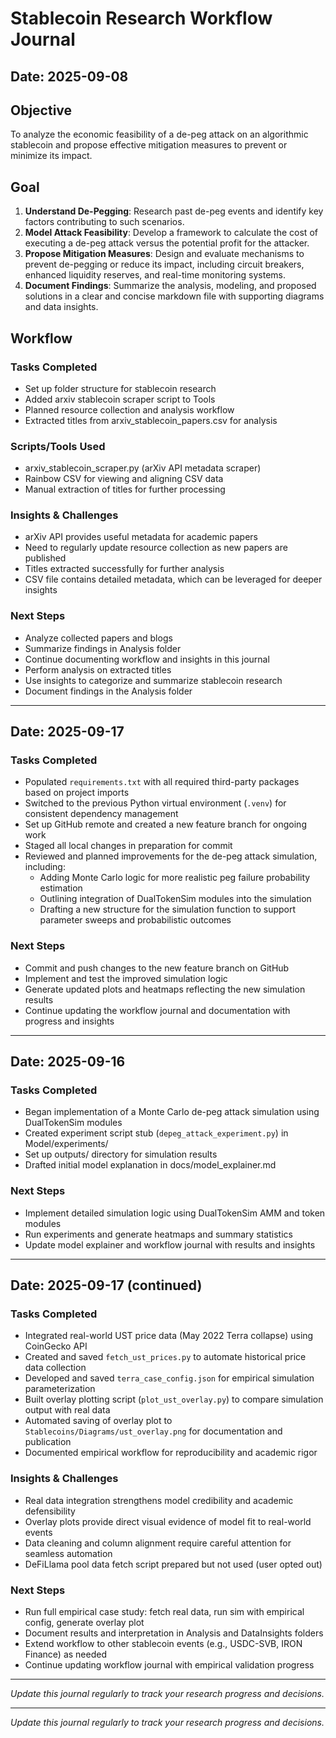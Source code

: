# Stablecoin Research Workflow Journal

## Date: 2025-09-08

## **Objective**
To analyze the economic feasibility of a de-peg attack on an algorithmic stablecoin and propose effective mitigation measures to prevent or minimize its impact.

## **Goal**
1. **Understand De-Pegging**: Research past de-peg events and identify key factors contributing to such scenarios.
2. **Model Attack Feasibility**: Develop a framework to calculate the cost of executing a de-peg attack versus the potential profit for the attacker.
3. **Propose Mitigation Measures**: Design and evaluate mechanisms to prevent de-pegging or reduce its impact, including circuit breakers, enhanced liquidity reserves, and real-time monitoring systems.
4. **Document Findings**: Summarize the analysis, modeling, and proposed solutions in a clear and concise markdown file with supporting diagrams and data insights.

## **Workflow**

### Tasks Completed
- Set up folder structure for stablecoin research
- Added arxiv stablecoin scraper script to Tools
- Planned resource collection and analysis workflow
- Extracted titles from arxiv_stablecoin_papers.csv for analysis

### Scripts/Tools Used
- arxiv_stablecoin_scraper.py (arXiv API metadata scraper)
- Rainbow CSV for viewing and aligning CSV data
- Manual extraction of titles for further processing

### Insights & Challenges
- arXiv API provides useful metadata for academic papers
- Need to regularly update resource collection as new papers are published
- Titles extracted successfully for further analysis
- CSV file contains detailed metadata, which can be leveraged for deeper insights

### Next Steps
- Analyze collected papers and blogs
- Summarize findings in Analysis folder
- Continue documenting workflow and insights in this journal
- Perform analysis on extracted titles
- Use insights to categorize and summarize stablecoin research
- Document findings in the Analysis folder

---

## Date: 2025-09-17

### Tasks Completed
- Populated `requirements.txt` with all required third-party packages based on project imports
- Switched to the previous Python virtual environment (`.venv`) for consistent dependency management
- Set up GitHub remote and created a new feature branch for ongoing work
- Staged all local changes in preparation for commit
- Reviewed and planned improvements for the de-peg attack simulation, including:
	- Adding Monte Carlo logic for more realistic peg failure probability estimation
	- Outlining integration of DualTokenSim modules into the simulation
	- Drafting a new structure for the simulation function to support parameter sweeps and probabilistic outcomes


### Next Steps
- Commit and push changes to the new feature branch on GitHub
- Implement and test the improved simulation logic
- Generate updated plots and heatmaps reflecting the new simulation results
- Continue updating the workflow journal and documentation with progress and insights

---

## Date: 2025-09-16

### Tasks Completed
- Began implementation of a Monte Carlo de-peg attack simulation using DualTokenSim modules
- Created experiment script stub (`depeg_attack_experiment.py`) in Model/experiments/
- Set up outputs/ directory for simulation results
- Drafted initial model explanation in docs/model_explainer.md

### Next Steps
- Implement detailed simulation logic using DualTokenSim AMM and token modules
- Run experiments and generate heatmaps and summary statistics
- Update model explainer and workflow journal with results and insights

---


## Date: 2025-09-17 (continued)

### Tasks Completed
- Integrated real-world UST price data (May 2022 Terra collapse) using CoinGecko API
- Created and saved `fetch_ust_prices.py` to automate historical price data collection
- Developed and saved `terra_case_config.json` for empirical simulation parameterization
- Built overlay plotting script (`plot_ust_overlay.py`) to compare simulation output with real data
- Automated saving of overlay plot to `Stablecoins/Diagrams/ust_overlay.png` for documentation and publication
- Documented empirical workflow for reproducibility and academic rigor

### Insights & Challenges
- Real data integration strengthens model credibility and academic defensibility
- Overlay plots provide direct visual evidence of model fit to real-world events
- Data cleaning and column alignment require careful attention for seamless automation
- DeFiLlama pool data fetch script prepared but not used (user opted out)

### Next Steps
- Run full empirical case study: fetch real data, run sim with empirical config, generate overlay plot
- Document results and interpretation in Analysis and DataInsights folders
- Extend workflow to other stablecoin events (e.g., USDC-SVB, IRON Finance) as needed
- Continue updating workflow journal with empirical validation progress

---

*Update this journal regularly to track your research progress and decisions.*

---

*Update this journal regularly to track your research progress and decisions.*
